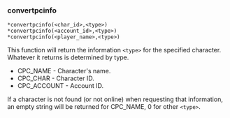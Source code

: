 ### convertpcinfo
```
*convertpcinfo(<char_id>,<type>)
*convertpcinfo(<account_id>,<type>)
*convertpcinfo(<player_name>,<type>)
```

This function will return the information `<type>` for the
specified character. Whatever it returns is determined by type.

* CPC_NAME    - Character's name.
* CPC_CHAR    - Character ID.
* CPC_ACCOUNT - Account ID.

If a character is not found (or not online) when requesting that information,
an empty string will be returned for CPC_NAME, 0 for other `<type>`.
